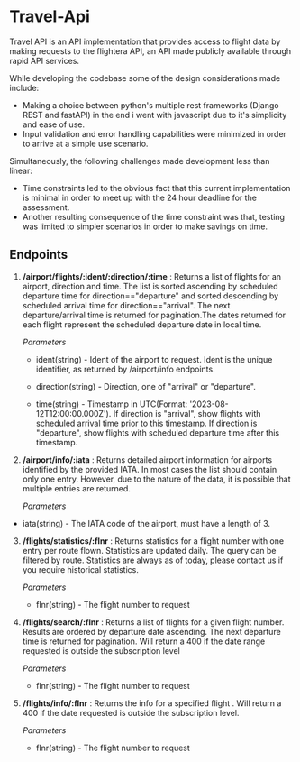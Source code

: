 # Travel-Api
Travel API is an API implementation that provides access to flight data by making requests to the flightera API, an API made publicly available through rapid API services.

While developing the codebase some of the design considerations made include:

- Making a choice between python's multiple rest frameworks (Django REST and fastAPI) in the end i went with javascript due to it's simplicity and ease of use.
- Input validation and error handling capabilities were minimized in order to arrive at a simple use scenario.

Simultaneously, the following challenges made development less than linear:

- Time constraints led to the obvious fact that this current implementation is minimal in order to meet up with the 24 hour deadline for the assessment.
- Another resulting consequence of the time constraint was that, testing was limited to simpler scenarios in order to make savings on time.

## Endpoints

1. **/airport/flights/:ident/:direction/:time** : Returns a list of flights for an airport, direction and time. The list is sorted ascending by scheduled departure time for direction=="departure" and sorted descending by scheduled arrival time for direction=="arrival".
The next departure/arrival time is returned for pagination.The dates returned for each flight represent the scheduled departure date in local time.

    *Parameters*
   
   - ident(string) - Ident of the airport to request. Ident is the unique identifier,  as returned by /airport/info endpoints.
     
   - direction(string) - Direction, one of "arrival" or "departure".
     
   - time(string) - Timestamp in UTC(Format: '2023-08-12T12:00:00.000Z'). If direction is "arrival", show flights with scheduled arrival time prior to this timestamp. If direction is "departure", show flights with scheduled departure time after this timestamp.
     
2. **/airport/info/:iata** : Returns detailed airport information for airports identified by the provided IATA. In most cases the list should contain only one entry.
However, due to the nature of the data, it is possible that multiple entries are returned.

   *Parameters*
   
  - iata(string) - The IATA code of the airport, must have a length of 3.

3. **/flights/statistics/:flnr** : Returns statistics for a flight number with one entry per route flown. Statistics are updated daily. The query can be filtered by route. Statistics are always as of today, please contact us if you require historical statistics.

    *Parameters*
   
   - flnr(string) - The flight number to request

4. **/flights/search/:flnr** : Returns a list of flights for a given flight number. Results are ordered by departure date ascending. The next departure time is returned for pagination. Will return a 400 if the date range requested is outside the subscription level

   *Parameters*
   
   - flnr(string) - The flight number to request

5. **/flights/info/:flnr** : Returns the info for a specified flight . Will return a 400 if the date requested is outside the subscription level.

    *Parameters*
   
   - flnr(string) - The flight number to request

